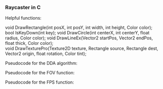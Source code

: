 ### Raycaster in C

Helpful functions:

void DrawRectangle(int posX, int posY, int width, int height, Color color);    
bool IsKeyDown(int key);
void DrawCircle(int centerX, int centerY, float radius, Color color);
void DrawLineEx(Vector2 startPos, Vector2 endPos, float thick, Color color);          
void DrawTexturePro(Texture2D texture, Rectangle source, Rectangle dest, Vector2 origin, float rotation, Color tint);

Pseudocode for the DDA algorithm:

Pseudocode for the FOV function:

Pseudocode for the FPS function:


